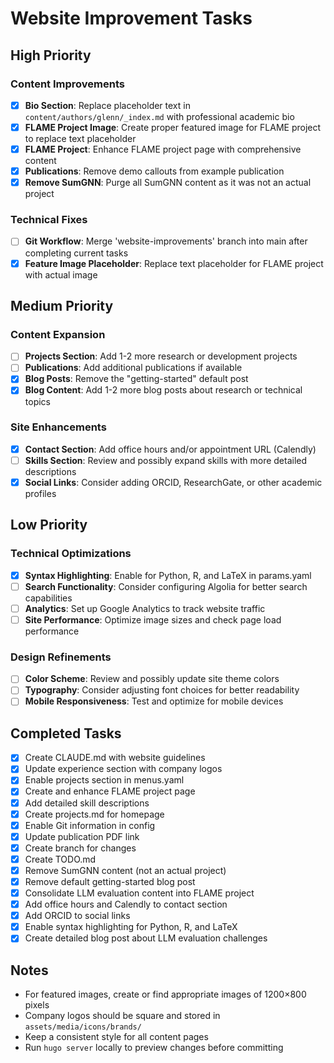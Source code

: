 # Website Improvement Tasks

## High Priority

### Content Improvements
- [x] **Bio Section**: Replace placeholder text in `content/authors/glenn/_index.md` with professional academic bio
- [x] **FLAME Project Image**: Create proper featured image for FLAME project to replace text placeholder
- [x] **FLAME Project**: Enhance FLAME project page with comprehensive content
- [x] **Publications**: Remove demo callouts from example publication
- [x] **Remove SumGNN**: Purge all SumGNN content as it was not an actual project

### Technical Fixes
- [ ] **Git Workflow**: Merge 'website-improvements' branch into main after completing current tasks
- [x] **Feature Image Placeholder**: Replace text placeholder for FLAME project with actual image

## Medium Priority

### Content Expansion
- [ ] **Projects Section**: Add 1-2 more research or development projects
- [ ] **Publications**: Add additional publications if available
- [x] **Blog Posts**: Remove the "getting-started" default post
- [x] **Blog Content**: Add 1-2 more blog posts about research or technical topics

### Site Enhancements
- [x] **Contact Section**: Add office hours and/or appointment URL (Calendly)
- [ ] **Skills Section**: Review and possibly expand skills with more detailed descriptions
- [x] **Social Links**: Consider adding ORCID, ResearchGate, or other academic profiles

## Low Priority

### Technical Optimizations
- [x] **Syntax Highlighting**: Enable for Python, R, and LaTeX in params.yaml
- [ ] **Search Functionality**: Consider configuring Algolia for better search capabilities
- [ ] **Analytics**: Set up Google Analytics to track website traffic
- [ ] **Site Performance**: Optimize image sizes and check page load performance

### Design Refinements
- [ ] **Color Scheme**: Review and possibly update site theme colors
- [ ] **Typography**: Consider adjusting font choices for better readability
- [ ] **Mobile Responsiveness**: Test and optimize for mobile devices

## Completed Tasks
- [x] Create CLAUDE.md with website guidelines
- [x] Update experience section with company logos
- [x] Enable projects section in menus.yaml
- [x] Create and enhance FLAME project page
- [x] Add detailed skill descriptions
- [x] Create projects.md for homepage
- [x] Enable Git information in config
- [x] Update publication PDF link
- [x] Create branch for changes
- [x] Create TODO.md
- [x] Remove SumGNN content (not an actual project)
- [x] Remove default getting-started blog post
- [x] Consolidate LLM evaluation content into FLAME project
- [x] Add office hours and Calendly to contact section
- [x] Add ORCID to social links
- [x] Enable syntax highlighting for Python, R, and LaTeX
- [x] Create detailed blog post about LLM evaluation challenges

## Notes
- For featured images, create or find appropriate images of 1200×800 pixels
- Company logos should be square and stored in `assets/media/icons/brands/`
- Keep a consistent style for all content pages
- Run `hugo server` locally to preview changes before committing